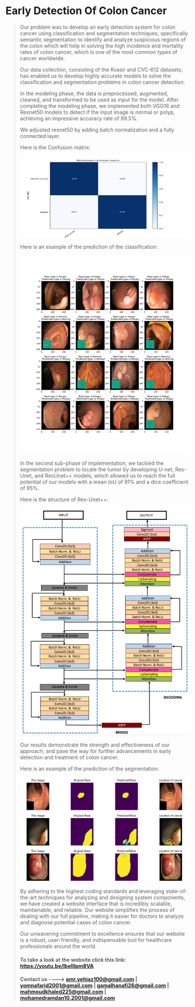 # Early Detection Of Colon Cancer
> Our problem was to develop an early detection system for colon cancer using classification and segmentation techniques, specifically semantic segmentation to identify and analyze suspicious regions of the colon which will help in solving the high incidence and mortality rates of colon cancer, which is one of the most common types of cancer worldwide.
> 
> Our data collection, consisting of the Kvasir and CVC-612 datasets, has enabled us to develop highly accurate models to solve the classification and segmentation problems in colon cancer detection.
> 
> In the modeling phase, the data is preprocessed, augmented, cleaned, and transformed to be used as input for the model. After completing the modeling phase, we
implemented both VGG16 and Resnet50 models to detect if the input image is normal or polyp, achieving an impressive accuracy rate of 99.5%.
>
> We adjusted resnet50 by adding batch normalization and a fully connected layer.
>
> Here is the Confusion matrix:
> 
> ![Confusion matrix](confusion-matrix.png)
>
> Here is an example of the prediction of the  classification:
> 
> ![prediction](prediction.png)
> 
> In the second sub-phase of implementation, we tackled the segmentation problem to locate the tumor by developing U-net, Res-Unet, and ResUnet++ models, which allowed us to reach the full potential of our models with a mean IoU of 91% and a dice coefficient of 95%.
>
> Here is the structure of Res-Unet++:
> 
> ![Res-Unet++](ResUNet++.png)
> 
> Our results demonstrate the strength and effectiveness of our approach, and pave the way for further advancements in early detection and treatment of colon cancer.
>
> Here is an example of the prediction of the  segmentation:
> 
> ![prediction](segPrediction.png)
> 
> By adhering to the highest coding standards and leveraging state-of-the-art techniques for analyzing and designing system components, we have created a website interface that is incredibly scalable, maintainable, and reliable. Our website simplifies the process of dealing with our full pipeline, making it easier for doctors to analyze and diagnose potential cases of colon cancer.
> 
> Our unwavering commitment to excellence ensures that our website is a robust, user-friendly, and indispensable tool for healthcare professionals around the world.
>
> #### To take a look at the website click this link: https://youtu.be/IbeIIlpm8VA
> 
> #### Contact us ----> amr.yehiaz100@gmail.com | yomnafarid2001@gmail.com | gamalhanafi26@gmail.com | mahmoudkhaled225@gmail.com | mohamedramdan10.2001@gmail.com
